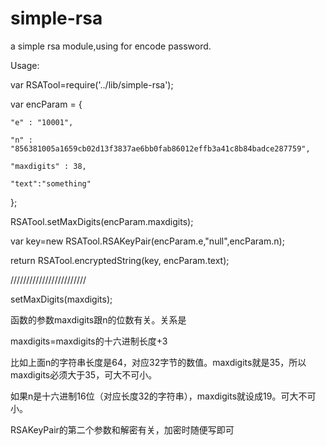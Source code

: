 simple-rsa
==========

a simple rsa module,using for encode password.

Usage:

var RSATool=require('../lib/simple-rsa');

var encParam = {

    "e" : "10001",
	
    "n" : "856381005a1659cb02d13f3837ae6bb0fab86012effb3a41c8b84badce287759",
	
    "maxdigits" : 38,
	
    "text":"something"
	
};

RSATool.setMaxDigits(encParam.maxdigits);

var key=new RSATool.RSAKeyPair(encParam.e,"null",encParam.n);

return RSATool.encryptedString(key, encParam.text);

////////////////////////

setMaxDigits(maxdigits);

函数的参数maxdigits跟n的位数有关。关系是

maxdigits=maxdigits的十六进制长度+3  

比如上面n的字符串长度是64，对应32字节的数值。maxdigits就是35，所以maxdigits必须大于35，可大不可小。

如果n是十六进制16位（对应长度32的字符串），maxdigits就设成19。可大不可小。


RSAKeyPair的第二个参数和解密有关，加密时随便写即可